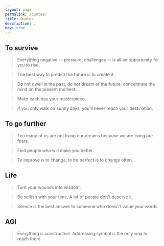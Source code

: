 ```yaml
---
layout: page
permalink: /quotes/
title: Quotes
description: .
nav: true
---
```


## To survive
  > Everything negative -- pressure, challenges -- is all an opportunity for you to rise.

  > The best way to predict the future is to create it.

  > Do not dwell in the past, do not dream of the future, concentrate the mind on the present moment.

  > Make each day your masterpiece.

  > If you only walk on sunny days, you'll never reach your destination.
  
  
## To go further
  > Too many of us are not living our dreams because we are living our fears.

  > Find people who will make you better.

  > To improve is to change, to be perfect is to change often.

## Life
  > Turn your wounds into wisdom.

  > Be selfish with your time. A lot of people don't deserve it.

  > Silence is the best answer to someone who doesn't value your words.

## AGI
  > Everything is constructive.
  > Addressing symbol is the only way to reach there.
